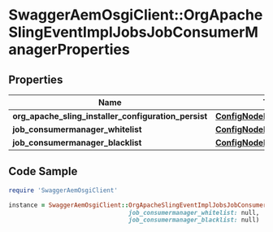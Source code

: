 # SwaggerAemOsgiClient::OrgApacheSlingEventImplJobsJobConsumerManagerProperties

## Properties

Name | Type | Description | Notes
------------ | ------------- | ------------- | -------------
**org_apache_sling_installer_configuration_persist** | [**ConfigNodePropertyBoolean**](ConfigNodePropertyBoolean.md) |  | [optional] 
**job_consumermanager_whitelist** | [**ConfigNodePropertyArray**](ConfigNodePropertyArray.md) |  | [optional] 
**job_consumermanager_blacklist** | [**ConfigNodePropertyArray**](ConfigNodePropertyArray.md) |  | [optional] 

## Code Sample

```ruby
require 'SwaggerAemOsgiClient'

instance = SwaggerAemOsgiClient::OrgApacheSlingEventImplJobsJobConsumerManagerProperties.new(org_apache_sling_installer_configuration_persist: null,
                                 job_consumermanager_whitelist: null,
                                 job_consumermanager_blacklist: null)
```


